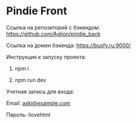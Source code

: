 # Pindie Front

Ссылка на репозиторий с бэкендом: https://github.com/Aglion/pindie_back

Ссылка на домен бэкенда: https://busfy.ru:9000/

Инструкция к запуску проекта:

1) npm i

2) npm run dev

Учетная запись для входа:

Email: aski@example.com

Пароль: ilovehtml
